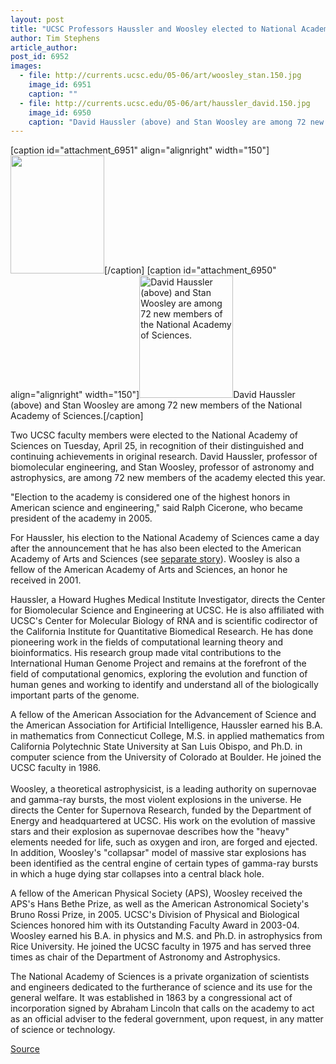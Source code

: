 ```yaml
---
layout: post
title: "UCSC Professors Haussler and Woosley elected to National Academy of Sciences"
author: Tim Stephens
article_author: 
post_id: 6952
images:
  - file: http://currents.ucsc.edu/05-06/art/woosley_stan.150.jpg
    image_id: 6951
    caption: ""
  - file: http://currents.ucsc.edu/05-06/art/haussler_david.150.jpg
    image_id: 6950
    caption: "David Haussler (above) and Stan Woosley are among 72 new members of the National Academy of Sciences."
---
```


[caption id="attachment_6951" align="alignright" width="150"]<a href="http://dev-ucsc-news.pantheonsite.io/wp-content/uploads/2006/05/woosley_stan.150.jpg"><img class="size-full wp-image-6951" src="http://dev-ucsc-news.pantheonsite.io/wp-content/uploads/2006/05/woosley_stan.150.jpg" alt="" width="150" height="189" /></a>[/caption]
[caption id="attachment_6950" align="alignright" width="150"]<a href="http://dev-ucsc-news.pantheonsite.io/wp-content/uploads/2006/05/haussler_david.150.jpg"><img class="size-full wp-image-6950" src="http://dev-ucsc-news.pantheonsite.io/wp-content/uploads/2006/05/haussler_david.150.jpg" alt="David Haussler (above) and Stan Woosley are among 72 new members of the National Academy of Sciences." width="150" height="196" /></a>David Haussler (above) and Stan Woosley are among 72 new members of the National Academy of Sciences.[/caption]
<a name="content" id="content"></a>
<p>
  Two UCSC faculty members were elected to the National Academy of Sciences on Tuesday, April 25, in recognition of their distinguished and continuing achievements in original research. David Haussler, professor of biomolecular engineering, and Stan Woosley, professor of astronomy and astrophysics, are among 72 new members of the academy elected this year.
</p>
<p>
  "Election to the academy is considered one of the highest honors in American science and engineering," said Ralph Cicerone, who became president of the academy in 2005.
</p>
<p>
  For Haussler, his election to the National Academy of Sciences came a day after the announcement that he has also been elected to the American Academy of Arts and Sciences (see <a href="academy.asp">separate story</a>). Woosley is also a fellow of the American Academy of Arts and Sciences, an honor he received in 2001.
</p>
<p>
  Haussler, a Howard Hughes Medical Institute Investigator, directs the Center for Biomolecular Science and Engineering at UCSC. He is also affiliated with UCSC's Center for Molecular Biology of RNA and is scientific codirector of the California Institute for Quantitative Biomedical Research. He has done pioneering work in the fields of computational learning theory and bioinformatics. His research group made vital contributions to the International Human Genome Project and remains at the forefront of the field of computational genomics, exploring the evolution and function of human genes and working to identify and understand all of the biologically important parts of the genome.
</p>
<p>
  A fellow of the American Association for the Advancement of Science and the American Association for Artificial Intelligence, Haussler earned his B.A. in mathematics from Connecticut College, M.S. in applied mathematics from California Polytechnic State University at San Luis Obispo, and Ph.D. in computer science from the University of Colorado at Boulder. He joined the UCSC faculty in 1986.<br>
  <br>
  Woosley, a theoretical astrophysicist, is a leading authority on supernovae and gamma-ray bursts, the most violent explosions in the universe. He directs the Center for Supernova Research, funded by the Department of Energy and headquartered at UCSC. His work on the evolution of massive stars and their explosion as supernovae describes how the "heavy" elements needed for life, such as oxygen and iron, are forged and ejected. In addition, Woosley's "collapsar" model of massive star explosions has been identified as the central engine of certain types of gamma-ray bursts in which a huge dying star collapses into a central black hole.
</p>
<p>
  A fellow of the American Physical Society (APS), Woosley received the APS's Hans Bethe Prize, as well as the American Astronomical Society's Bruno Rossi Prize, in 2005. UCSC's Division of Physical and Biological Sciences honored him with its Outstanding Faculty Award in 2003-04. Woosley earned his B.A. in physics and M.S. and Ph.D. in astrophysics from Rice University. He joined the UCSC faculty in 1975 and has served three times as chair of the Department of Astronomy and Astrophysics.
</p>
<p>
  The National Academy of Sciences is a private organization of scientists and engineers dedicated to the furtherance of science and its use for the general welfare. It was established in 1863 by a congressional act of incorporation signed by Abraham Lincoln that calls on the academy to act as an official adviser to the federal government, upon request, in any matter of science or technology.
</p>
<p><a href="http://www1.ucsc.edu/currents/05-06/05-01/sciences.asp" title="Permalink to sciences">Source</a></p>
